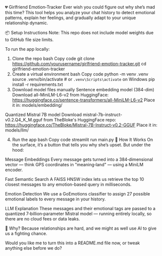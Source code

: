 💔 Girlfriend Emotion‑Tracker
Ever wish you could figure out why she’s mad this time? This tool helps you analyze your chat history to detect emotional patterns, explain her feelings, and gradually adapt to your unique relationship dynamic.

📦 Setup Instructions
Note: This repo does not include model weights due to GitHub file size limits.

To run the app locally:

1. Clone the repo
bash
Copy code
git clone https://github.com/yourusername/girlfriend-emotion-tracker.git
cd girlfriend-emotion-tracker
2. Create a virtual environment
bash
Copy code
python -m venv .venv
source .venv/bin/activate  # or `.venv\Scripts\activate` on Windows
pip install -r requirements.txt
3. Download model files manually
Sentence embedding model (384-dim)
Download all-MiniLM-L6-v2 from HuggingFace:
https://huggingface.co/sentence-transformers/all-MiniLM-L6-v2
Place it in: models/embedding/

Quantized Mistral 7B model
Download mistral-7b-instruct-v0.2.Q4_K_M.gguf from TheBloke's HuggingFace repo:
https://huggingface.co/TheBloke/Mistral-7B-Instruct-v0.2-GGUF
Place it in: models/llm/

4. Run the app
bash
Copy code
streamlit run main.py
🧠 How It Works
On the surface, it’s a button that tells you why she’s upset. But under the hood:

Message Embeddings
Every message gets turned into a 384‑dimensional vector — think GPS coordinates in "meaning‑land" — using a MiniLM encoder.

Fast Semantic Search
A FAISS HNSW index lets us retrieve the top 10 closest messages to any emotion-based query in milliseconds.

Emotion Detection
We use a GoEmotions classifier to assign 27 possible emotional labels to every message in your history.

LLM Explanation
These messages and their emotional tags are passed to a quantized 7‑billion‑parameter Mistral model — running entirely locally, so there are no cloud fees or data leaks.


🙋 Why?
Because relationships are hard, and we might as well use AI to give us a fighting chance.

Would you like me to turn this into a README.md file now, or tweak anything else before we do?
